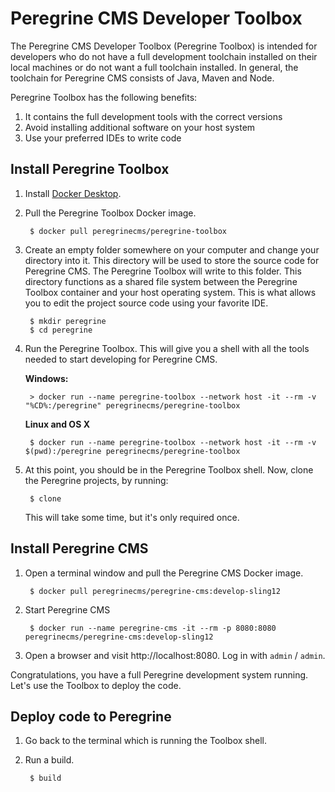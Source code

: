 # Peregrine CMS Developer Toolbox

The Peregrine CMS Developer Toolbox (Peregrine Toolbox) is intended for developers who do 
not have a full development toolchain installed on their local machines or do not want a 
full toolchain installed. In general, the toolchain for Peregrine CMS consists of Java, 
Maven and Node.

Peregrine Toolbox has the following benefits:
1. It contains the full development tools with the correct versions
2. Avoid installing additional software on your host system
3. Use your preferred IDEs to write code

## Install Peregrine Toolbox

1. Install [Docker Desktop](https://www.docker.com/products/docker-desktop).

2. Pull the Peregrine Toolbox Docker image.

        $ docker pull peregrinecms/peregrine-toolbox

3. Create an empty folder somewhere on your computer and change your directory into it.
   This directory will be used to store the source code for Peregrine CMS. The Peregrine
   Toolbox will write to this folder. This directory functions as a shared file system
   between the Peregrine Toolbox container and your host operating system. This is what
   allows you to edit the project source code using your favorite IDE.
    
        $ mkdir peregrine
        $ cd peregrine

4. Run the Peregrine Toolbox. This will give you a shell with all the tools needed to 
   start developing for Peregrine CMS.

   **Windows:**
   
        > docker run --name peregrine-toolbox --network host -it --rm -v "%CD%:/peregrine" peregrinecms/peregrine-toolbox

   **Linux and OS X**

        $ docker run --name peregrine-toolbox --network host -it --rm -v $(pwd):/peregrine peregrinecms/peregrine-toolbox

5. At this point, you should be in the Peregrine Toolbox shell. Now, clone the Peregrine
   projects, by running:

        $ clone
        
   This will take some time, but it's only required once.
   
 ## Install Peregrine CMS

1. Open a terminal window and pull the Peregrine CMS Docker image.

        $ docker pull peregrinecms/peregrine-cms:develop-sling12 

2. Start Peregrine CMS

        $ docker run --name peregrine-cms -it --rm -p 8080:8080 peregrinecms/peregrine-cms:develop-sling12 

3. Open a browser and visit http://localhost:8080. Log in with `admin` / `admin`.

Congratulations, you have a full Peregrine development system running. Let's use the
Toolbox to deploy the code.

## Deploy code to Peregrine

1. Go back to the terminal which is running the Toolbox shell.

2. Run a build.

        $ build
